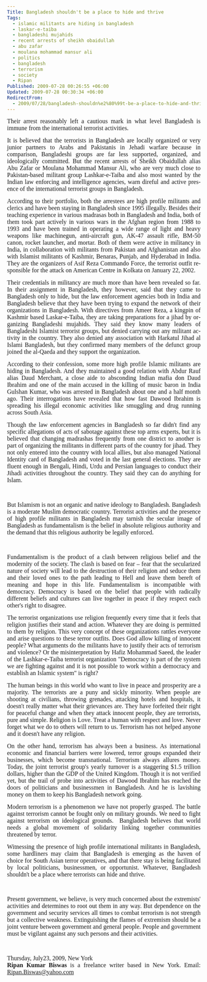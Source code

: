 ```yaml
---
Title: Bangladesh shouldn't be a place to hide and thrive
Tags:
  - islamic militants are hiding in bangladesh
  - laskar-e-taiba
  - bangladeshi mujahids
  - recent arrests of sheikh obaidullah
  - abu zafar
  - moulana mohammad mansur ali
  - politics
  - bangladesh
  - terrorism
  - society
  - Ripan
Published: 2009-07-28 00:26:55 +06:00
Updated: 2009-07-28 00:30:34 +06:00
RedirectFrom:
  - 2009/07/28/bangladesh-shouldn%e2%80%99t-be-a-place-to-hide-and-thrive/
---
```


<p class="MsoNormal" align="justify"><span style="font-size: medium; font-family: Garamond;">Their arrest reasonably left a cautious mark in what level Bangladesh is immune from the international terrorist activities.</span><span style="font-size: medium; font-family: Garamond;"> </span></p>
<p class="MsoNormal" style="text-align: justify;"><span style="font-size: medium; font-family: Garamond;">It is believed that the terrorists in Bangladesh are locally organized or very junior partners to Arabs and Pakistanis in Jehadi warfare because in comparison, Bangladeshi groups are far less supported, organized, and ideologically committed. But the recent arrests of </span><span class="bd1"><span style="font-size: medium; font-family: Garamond;">Sheikh Obaidullah alias Abu Zafar or </span></span><span style="font-size: medium; font-family: Garamond;"><span lang="EN">Moulana Mohammad Mansur Ali</span></span><span class="bd1"><span style="font-size: medium; font-family: Garamond;">, </span></span><span style="font-size: medium; font-family: Garamond;"><span lang="EN">who are very much close to Pakistan-based militant group Lashkar-e-Taiba</span></span><span style="color: #333333; font-family: Garamond;" lang="EN"><span style="font-size: medium;"> </span></span><span style="font-size: medium; font-family: Garamond;"><span lang="EN">and also most wanted by the Indian law enforcing and intelligence agencies, warn direful and active presence of the international terrorist groups in Bangladesh.</span></span></p>
<p align="justify"><span style="font-size: medium; font-family: Garamond;"><span lang="EN">According to their portfolio, both the arrestees are high profile militants and clerics and have been staying in Bangladesh since 1995 illegally. Besides their teaching experience in various madrasas both in Bangladesh and India, both of them took part actively in various wars in the Afghan region from 1988 to 1993 and have been trained in operating a wide range of light and heavy weapons like machinegun, anti-aircraft gun, AK-47 assault rifle, BM-50 canon, rocket launcher, and mortar. Both of them were active in militancy in India, in collaboration with militants from Pakistan and Afghanistan and also with Islamist militants of Kashmir, Benaras, Punjab, and Hyderabad in India. They are the organizers of Asif Reza Commando Force, the terrorist outfit responsible for the attack on American Centre in Kolkata on January 22, 2002.</span></span></p>
<p align="justify"><span style="font-size: medium; font-family: Garamond;"><span lang="EN">Their credentials in militancy are much more than have been revealed so far. In their assignment in Bangladesh, they however, said that they came to Bangladesh only to hide, but the law enforcement agencies both in India and Bangladesh believe that they have been trying to expand the network of their organizations in Bangladesh. With directives from Ameer Reza, a kingpin of Kashmir based Laskar-e-Taiba, they are taking preparations for a jihad by organizing Bangladeshi mujahids. They said they know many leaders of Bangladeshi Islamist terrorist groups, but denied carrying out any militant activity in the country. They also denied any association with </span></span><span class="bd1"><span style="font-size: medium; font-family: Garamond;">Harkatul Jihad al Islami Bangladesh, but they confirmed many members of the defunct group joined the al-Qaeda and they support the organization.</span></span></p>
<p style="text-align: justify;"><span style="font-size: medium; font-family: Garamond;"><span lang="EN">According to their confession, some more high profile Islamic militants are hiding in Bangladesh. And they maintained a good relation with </span></span><span class="bd1"><span style="font-size: medium; font-family: Garamond;">Abdur Rauf alias Daud Merchant, </span></span><span style="font-size: medium; font-family: Garamond;"><span lang="EN">a close aide to absconding Indian mafia don Daud Ibrahim and one of the main accused in the killing of music baron in India Gulshan Kumar, </span></span><span class="bd1"><span style="font-size: medium; font-family: Garamond;">who was arrested in Bangladesh about one and a half month ago. Their</span></span><span style="font-size: medium; font-family: Garamond;"><strong> </strong>interrogations have revealed that how fast Dawood Ibrahim is spreading his illegal economic activities like smuggling and drug running across South Asia.</span></p>
<p class="MsoNormal" style="text-align: justify;"><span style="font-size: medium; font-family: Garamond;">Though the law enforcement agencies in Bangladesh so far didn't find any specific allegations of acts of sabotage against these top arms experts, but it is believed that<strong> </strong>changing madrashas frequently from one district to another is part of organizing the militants in different parts of the country for jihad. They not only entered into the country with local allies, but also managed </span><span class="bd1"><span style="font-size: medium; font-family: Garamond;">National Identity card of Bangladesh and voted in the last general elections. They are fluent enough i</span></span><span style="font-size: medium; font-family: Garamond;">n Bengali, Hindi, Urdu and Persian languages to conduct their Jihadi activities throughout the country. They said they can do anything for Islam.</span></p>
<p class="MsoNormal" style="text-align: justify;"><span class="bd1"><span style="font-size: medium; font-family: Garamond;"> </span></span></p>
<p class="MsoNormal" style="text-align: justify;"><span style="font-size: medium; font-family: Garamond;">But Islamism is not an organic and native ideology to Bangladesh. Bangladesh is a moderate Muslim democratic country. Terrorist activities and the presence of high profile militants in Bangladesh may tarnish the secular image of Bangladesh as </span><span class="bd1"><span style="font-size: medium; font-family: Garamond;">fundamentalism</span></span><span style="font-size: medium; font-family: Garamond;"> is </span><span class="bd1"><span style="font-size: medium; font-family: Garamond;">the belief in absolute religious authority and the demand that this religious authority be legally enforced. </span></span></p>
<p class="MsoNormal" style="text-align: justify;"><span class="bd1"><span style="font-size: medium; font-family: Garamond;"> </span></span></p>
<p class="MsoNormal" style="text-align: justify;"><span class="bd1"><span style="font-size: medium; font-family: Garamond;">Fundamentalism is the product of a clash between religious belief and the modernity of the society. The clash is based on fear – fear that the secularized nature of society will lead to the destruction of their religion and seduce them and their loved ones to the path leading to Hell and leave them bereft of meaning and hope in this life. Fundamentalism is incompatible with democracy. Democracy is based on the belief that people with radically different beliefs and cultures can live together in peace if they respect each other's right to disagree.</span></span></p>
<p class="MsoNormal" style="text-align: justify;"><span style="font-size: medium; font-family: Garamond;">The terrorist organizations use religion frequently every time that it feels that religion justifies their stand and action. Whatever they are doing is permitted to them by religion. This very concept of these organizations rattles everyone and arise questions to these terror outfits. Does God allow killing of innocent people? What arguments do the militants have to justify their acts of terrorism and violence? Or the misinterpretation by Hafiz Mohammad Saeed, the leader of the Lashkar-e-Taiba terrorist organization "Democracy is part of the system we are fighting against and it is not possible to work within a democracy and establish an Islamic system" is right?</span></p>
<p style="text-align: justify;"><span style="font-size: medium; font-family: Garamond;">The human beings in this world who want to live in peace and prosperity are a majority. The terrorists are a puny and sickly minority. When people are shooting at civilians, throwing grenades, attacking hotels and hospitals, it doesn't really matter what their grievances are. They have forfeited their right for peaceful change and when they attack innocent people, they are terrorists, pure and simple. Religion is Love. Treat a human with respect and love. Never forget what we do to others will return to us. Terrorism has not helped anyone and it doesn't have any religion.</span></p>
<p class="MsoNormal" style="text-align: justify;"><span class="bd1"><span style="font-size: medium; font-family: Garamond;">On the other hand, terrorism </span></span><span style="font-size: medium; font-family: Garamond;">has always been a business. As international economic and financial barriers were lowered, terror groups expanded their businesses, which become transnational. Terrorism always allures money. Today, the joint terrorist group's yearly turnover is a staggering $1.5 trillion dollars, higher than the GDP of the United Kingdom. Though it is not verified yet, but the trail of probe into activities of Dawood Ibrahim has reached the doors of politicians and businessmen in Bangladesh. And he is lavishing money on them to keep his Bangladesh network going.</span></p>
<p style="text-align: justify;"><span style="font-size: medium; font-family: Garamond;"><span lang="EN">Modern terrorism is a phenomenon we have not properly grasped. </span>The battle against <em style="font-weight: bold; font-style: normal;"><span style="font-weight: normal;">terrorism</span></em><strong> </strong>cannot be fought only on military grounds. <span lang="EN">We need to fight against </span><em style="font-weight: bold; font-style: normal;"><span style="font-weight: normal;">terrorism</span></em><strong> </strong>on ideological grounds.  Bangladesh believes that world needs a global movement of solidarity linking together communities threatened by terror.</span></p>
<p class="MsoNormal" style="text-align: justify;"><span style="font-size: medium; font-family: Garamond;">Witnessing the presence of high profile international militants in Bangladesh, some hardliners may claim that Bangladesh is emerging as the haven of choice for South Asian terror operatives, and that there stay is being facilitated by local politicians, businessmen, or opportunist. Whatever, Bangladesh shouldn't be a place where terrorists can hide and thrive.</span></p>
<p class="MsoNormal" style="text-align: justify;"><span style="font-size: medium; font-family: Garamond;"> </span></p>
<p class="MsoNormal" style="text-align: justify;"><span style="font-size: medium; font-family: Garamond;"><span lang="EN">P</span></span><span class="bd1"><span style="font-size: medium; font-family: Garamond;">resent government, we believe, is very much concerned about the extremists' activities and determines to root out them in any way.</span></span><span style="font-size: medium; font-family: Garamond;"><span lang="EN"> But dependence on the government and security services all times to combat terrorism is not strength but a collective weakness. Extinguishing the flames of extremism should be a joint venture between government and general people. People</span> and government must be vigilant against any such persons and their activities.</span></p>
<p class="MsoNormal" style="text-align: justify;"><span style="font-size: medium; font-family: Garamond;"> </span></p>
<p style="margin: 0in 0in 0pt; text-align: justify;"><span style="font-size: medium; font-family: Garamond;"><span lang="EN">Thursday, July23, 2009, New York</span></span></p>
<p style="margin: 0in 0in 0pt; text-align: justify;"><span style="font-size: medium; font-family: Garamond;"><strong><span lang="EN">Ripan Kumar Biswas</span></strong><span lang="EN"> is a freelance writer based in New York. Email: </span><a href="mailto:Ripan.Biswas@yahoo.com">Ripan.Biswas@yahoo.com</a> </span></p>

